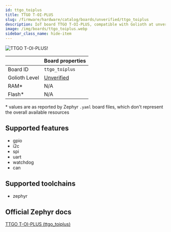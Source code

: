 ```yaml
---
id: ttgo_toiplus
title: TTGO T-OI-PLUS
slug: /firmware/hardware/catalog/boards/unverified/ttgo_toiplus
description: IoT board TTGO T-OI-PLUS, compatible with Golioth at unverified level.
image: /img/boards/ttgo_toiplus.webp
sidebar_class_name: hide-item
---
```


[//]: # (This is an auto-generated file, do not edit! Changes to it will be lost upon re-generation)

![TTGO T-OI-PLUS!](/img/boards/ttgo_toiplus.webp "TTGO T-OI-PLUS")

|                | Board properties     |
| -------------  | -------------------- |
| Board ID       | `ttgo_toiplus` |
| Golioth Level  | [Unverified](/firmware/hardware#unverified-boards) |
| RAM*           | N/A |
| Flash*         | N/A |

\* values are as reported by Zephyr `.yaml` board files, which don't represent the overall available resources



## Supported features

* gpio
* i2c
* spi
* uart
* watchdog
* can

## Supported toolchains

* zephyr

## Official Zephyr docs

[TTGO T-OI-PLUS (ttgo_toiplus)](https://docs.zephyrproject.org/latest/boards/lilygo/ttgo_toiplus/doc/index.html)
